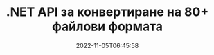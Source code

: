 ---
############################# Static ############################
layout: "product"
date: 2022-11-05T06:45:58
draft: false

product: "Conversion"
product_tag: "conversion"
platform: .NET
platform_tag: net

############################# Head ############################
head_title: "C# .NET API за конвертиране на документи | Конвертирайте PDF Word Excel PPTX HTML изображения"
head_description: "C# .NET API за конвертиране на документи. Конвертирайте PDF Word DOC DOCX, Excel електронни таблици PPT PPTX, HTML, PSD, MPT MPP, имейл MSG EMLX, AutoCAD и файлови формати с изображения."

############################# Header ############################
title: ".NET API за конвертиране на 80+ файлови формата"
description: "Лесен API за интегриране на функцията за конвертиране на документи и изображения в .NET приложения без инсталиране на външен софтуер."
button:
    enable: true
    icon: "fas fa-arrow-down"
    label: "Изтеглете безплатна пробна версия"
    link: "https://downloads.groupdocs.com/conversion/net"

############################# SubMenu ############################
submenu:
    enable: true
    
    left:
        img_alt: "GroupDocs.Conversion for .NET"
        image: "https://www.groupdocs.cloud/templates/groupdocs/images/product-logos/groupdocs-conversion-net.png"
        product: "GroupDocs.Conversion"
        platform: ".NET"

    middle:
        button:
            # button loop
            - link: "#overview"
              text: "Преглед"

            # button loop
            - link: "#features"
              text: "Характеристика"

            # button loop
            - link: "#support"
              text: "поддържа"

            # button loop
            - link: "https://products.groupdocs.app/conversion"
              text: "Демо на живо"

            # button loop
            - link: "https://purchase.groupdocs.com/pricing/conversion/net"
              text: "Ценообразуване"

    right:
        link_download: "https://downloads.groupdocs.com/conversion"
        link_learn: "https://docs.groupdocs.com/conversion/net/"
        link_buy: "https://purchase.groupdocs.com"

############################# Overview ############################
overview:
    enable: true
    content: |
      GroupDocs.Conversion for .NET предлага прост набор от API, позволяващи на разработчиците да създават мощни приложения за конвертиране на документи в C#, ASP.NET и други свързани с .NET технологии. GroupDocs.Conversion for .NET API предоставя бързо, ефективно и надеждно решение за конвертиране на файлове на вашите крайни потребители. Той поддържа извършването на точни преобразувания между всички популярни формати на бизнес документи, включително: PDF, HTML, имейл, документи на Microsoft Word, електронни таблици на Excel, презентации на PowerPoint, Project, Photoshop, CorelDraw, AutoCAD, диаграми, файлови формати на растерни изображения и много други. Библиотеката за преобразуване на документи автоматично открива формата на изходния документ и ви дава пълен контрол за преобразуване на целия документ или конкретни страници в желания изходен формат. По-лесно е да замените липсващите шрифтове с предпочитани и да добавите текстови или графични водни знаци към всяка страница на документ.

      GroupDocs.Conversion for .NET може да се използва за разработване на приложения във всяка среда за разработка, която е насочена към .NET платформа. Той е съвместим с всички базирани на .NET езици и поддържа популярни операционни системи (Windows, Linux, MacOS), където могат да бъдат инсталирани Mono или .NET frameworks (включително .NET Core).
    tabs:
      enable: true
      
      ## TAB ONE ##
      tab_one:
        description: |
          Следва общ преглед на GroupDocs.Conversion for .NET:
        
        right:
          enable: true
          icon: "fab fa-html5"
          title: "Преглед"
          content: |
            * Автоматично откриване на типа на файла
            * Конвертиране на документи
            * Конвертиране на презентации
            * Конвертиране на електронни таблици
            * Конвертиране на растерни изображения
            * Конвертиране на PDF документи
            * Конвертиране на други формати
            * Прилагане на воден знак
            * Посочете парола за файл
            * Персонализиране на преобразуването

      ## TAB TWO ##
      tab_two:
        description: |
          GroupDocs.Conversion for .NET поддържа конвертиране между всички популярни и често използвани [файлови формати на документи](https://docs.groupdocs.com/conversion/net/supported-document-formats/).

        left:
          enable: true
          table:
            # table loop
            - title: "Конвертиране от:"
              content: |
                * **Документи**: DOC, DOCX, DOCM, DOT, DOTX, DOTM, RTF, TXT, ODT, OTT
                * **Електронни таблици**: XLS, XLSX, XLSM, XLSB, CSV, XLS2003, ODS, TSV, XLT, XLTX, XLTM, XLAM, FODS, SXC
                * **Презентации**: PPT, PPTX, PPS, PPSX, ODP, POT, POTX, POTM, PPTM, PPSM, FODP
                * **Изображения**: TIF, TIFF, JPG, JPEG, PNG, GIF, BMP, ICO, DIB, JPC, JPEG-LS, JPEG2000
                * **Преносим**: PDF, XPS, OXPS, EPUB
                * **HTML**: HTM, HTML, MHTML
                * **Метафайлове**: EMZ, WMZ
                * **PhotoShop**: PSD
                * **Проект**: MPP, MPT, MPX
                * **Outlook**: PST, OST
                * **Имейл**: MSG, EML, EMLX
                * **Диаграми**: VSD, VSDX, VSDM, VSS, VSSM, VST, VSTM, VSX, VTX, VDW, VDX, SVG, SVGZ
                * **AutoCAD**: DXF, DWG, DWF, STL, IFC, DWT
                * **PostScript**: EPS, PS, PSL, CGM
                * **CorelDRAW**: CDR, CMX
                * **Други**: VCF, PLT, LGS, OTG, MD, AI, LOG

        right:
          enable: true
          table:
            # table loop
            - title: "Преобразуване в:"
              content: |
                * **Документи**: DOC, DOCX, DOCM, DOT, DOTX, DOTM, RTF, TXT, ODT, OTT
                * **Електронни таблици**: XLS, XLSX, XLSM, XLSB, CSV, XLS2003, TSV, XLTX, ODS, XLAM, FODS, DIF, SXC
                * **Презентации**: PPT, PPTX, PPS, PPSX, ODP, POTX, POTM, PPTM, PPSM, FODP
                * **Изображения**: TIF, TIFF, JPG, JPEG, PNG, GIF, BMP, ICO, JPEG2000
                * **Метафайлове**: EMF, WMF, EMZ, WMZ
                * **Диаграми**: SVGZ
                * **Преносим**: PDF, XPS
                * **HTML**: HTM, HTML, MHTML
                * **Друго**: MD

      ## TAB THREE ##
      tab_three:
        description: |
          GroupDocs.Conversion for .NET поддържа следните операционни системи, рамки и мениджъри на пакети:
      
        left:
          enable: true
          table:
            # table loop
            - icon: "fab fa-windows"
              title: "Операционна система"
              content: |
                Windows Desktop, Windows Server, Windows Azure, Linux, MacOS

            # table loop
            - icon: "fas fa-code"
              title: "Поддържани рамки"
              content: |
                Frameworks: .NET Framework, .NET Standard, .NET Core, Mono

        right:
          enable: true
          table:
            # table loop
            - icon: "fas fa-box"
              title: "Мениджър на пакети"
              content: |
                Nuget

            # table loop
            - icon: "fas fa-tools"
              title: "Мениджър на пакети"
              content: |
                Microsoft Visual Studio, Xamarin, MonoDevelop

############################# Features ############################
features:
    enable: true
    title: "Функции на GroupDocs.Conversion for .NET"

    feature:
      # feature loop
      - icon: "fas fa-copy"
        content: "Лесна интеграция и ограничено лицензиране"

      # feature loop
      - icon: "fas fa-eye"
        content: "Задайте опция за мащабиране по подразбиране, когато конвертирате в думи, слайдове или клетки"

      # feature loop
      - icon: "fas fa-bolt"
        content: "Конвертиране към/от всички популярни формати на растерни изображения и присвояване на DPI, височина и ширина на изображението"
      
      # feature loop
      - icon: "fas fa-file-powerpoint"
        content: "Конвертирайте PDF и изображение в скала на сивото и линеаризирайте PDF документ за уеб"

      # feature loop
      - icon: "fas fa-code"
        content: "Посочете ниво на отметка, ниво на заглавие и разширено ниво в преобразуване на Word в PDF/XPS"

      # feature loop
      - icon: "fas fa-cloud"
        content: "Конфигурирайте и поставете воден знак в конвертирания документ като фон за показване зад текст"

      # feature loop
      - icon: "fas fa-remove-format"
        content: "Изобразяване на заглавка на имейл по време на преобразуване от имейл"

      # feature loop
      - icon: "fas fa-comment-slash"
        content: "Задаване на персонализирани директории с шрифтове и изрично зареждане/заместване на шрифт по време на конвертиране на документ"

      # feature loop
      - icon: "fas fa-location-arrow"
        content: "Задаване на шрифт по подразбиране за замяна на липсващи шрифтове за преобразуване на документи, слайдове и електронни таблици"

      # feature loop
      - icon: "fas fa-border-all"
        content: ""

      # feature loop
      - icon: "fas fa-wrench"
        content: "Конвертиране на електронна таблица с решетки и премахване на коментари от слайдове по време на конвертиране"

      # feature loop
      - icon: "fas fa-columns"
        content: "Конвертиране на конкретни страници от документи като PDF формат и конвертиране на конкретен диапазон от клетки в електронни таблици"

      # feature loop
      - icon: "fas fa-file-word"
        content: "Показване на скрити листове и пропускане на празни редове и колони, докато конвертирате електронни таблици"

      # feature loop
      - icon: "fas fa-envelope"
        content: "Пребройте общия брой страници на документ и задайте парола за незащитен документ по време на преобразуване"

      # feature loop
      - icon: "fas fa-print"
        content: "Опция за премахване на анотации и вградени файлове от PDF"

      # feature loop
      - icon: "fas fa-file-archive"
        content: "Създайте маркиране, съвместимо с HTML 5, когато конвертирате в HTML"

      # feature loop
      - icon: "fas fa-lock"
        content: "Автоматично откриване на типа на източника и връщане на всички възможни преобразувания при преобразуване от поток"

      # feature loop
      - icon: "fas fa-file-code"
        content: "Възможност за връщане на всяка страница в отделен поток при конвертиране в PDF или HTML"
      
      # feature loop
      - icon: "fas fa-fill-drip"
        content: "Показване/скриване на маркиране, коментари и проследяване на промените, докато конвертирате от Word"

      # feature loop
      - icon: "fas fa-file-excel"
        content: "Преобразуване на DOCX в Tiff G3 с опция за засенчване"

      # feature loop
      - icon: "fas fa-heading"
        content: "Конвертиране на конкретни оформления при конвертиране от CAD документ"

      # feature loop
      - icon: "fas fa-project-diagram"
        content: "Автоматично именуване при запазване на конвертиран документ във файл"

      # feature loop
      - icon: "fas fa-cube"
        content: "Измерено лицензиране Поддържа се таксуване въз основа на използването на API"

      # feature loop
      - icon: "fab fa-uncharted"
        content: "Преобразувайте диаграми във файлови формати за текстообработка"
      
      # feature loop
      - icon: "fab fa-uncharted"
        content: "Добавете номера на страници, докато конвертирате HTML в текстообработващ документ"

      # feature loop
      - icon: "fab fa-uncharted"
        content: "Конвертирайте XML документи във всеки формат без трансформация"

      # feature loop
      - icon: "fab fa-uncharted"
        content: "Наблюдавайте напредъка на преобразуването на файлове (начало, край) директно от клиентско приложение"

    more_feature:
      # more_feature_loop
      - title: "Лесно конвертиране на формати на документи"
        content: |
          Използвайки GroupDocs.Conversion for .NET, конвертирането на файловия формат на документ е много лесно. Следващият пример ви показва как да конвертирате PDF файл в DOC файл с помощта на C#:  
            
          {features.more_feature.step1} 
          {features.more_feature.step2} 
          {features.more_feature.step3} 
            
          ```csharp    
           // Заредете изходния файл DOCX за конвертиране
          var converter = new GroupDocs.Conversion.Converter("input.docx");
          // Подгответе опции за преобразуване за целеви формат PDF
          var convertOptions = converter.GetPossibleConversions()["pdf"].ConvertOptions;
          // Конвертиране във формат PDF
          converter.Convert("output.pdf", convertOptions);
          ```
            
      # more_feature_loop
      - title: "Преобразуване във формати на изображения"
        content: "GroupDocs.Conversion for .NET може да се използва за разработване на приложения във всяка среда за разработка, която е насочена към .NET платформа. Той е съвместим с всички базирани на .NET езици и поддържа популярни операционни системи (Windows, Linux, MacOS), където могат да бъдат инсталирани Mono или .NET frameworks (включително .NET Core)."

      # more_feature_loop
      - title: "Поддържа различни типове PDF формати"
        content: |
          GroupDocs.Conversion for .NET API поддържа преобразуване на документи в следните PDF типове/формати:  
            
          * PdfA_1A
          * PdfA_1B
          * PdfA_2A
          * PdfA_3A
          * PdfA_2B
          * PdfA_2U
          * PdfA_3B
          * PdfA_3U
          * v1_3
          * v1_4
          * v1_5
          * v1_6
          * v1_7
          * PdfX_1A
          * PdfX3

############################# Support ############################
support:
    enable: true

############################# Solutions ############################
solutions:
    enable: true
    title: "GroupDocs.Conversion предлага API за конвертиране на документи за други популярни среди за разработка"

    solution:
        # solution loop
        - img_alt: "GroupDocs.Conversion за Java"
          image: "https://www.groupdocs.cloud/templates/groupdocs/images/product-logos/groupdocs-conversion-java.png"
          product: "GroupDocs.Conversion"
          platform: "Java"
          link: "/конверсия/java/"

############################# Back to top ###############################
back_to_top:
  enable: true
---